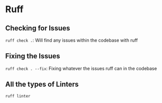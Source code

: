 # Ruff

## Checking for Issues

`ruff check .`: Will find any issues within the codebase with ruff

## Fixing the Issues

`ruff check . --fix`: Fixing whatever the issues ruff can in the codebase

## All the types of Linters

`ruff linter`
